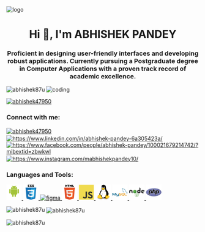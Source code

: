 <img src="https://media.licdn.com/dms/image/v2/D5616AQFdnM4sDYc2qg/profile-displaybackgroundimage-shrink_350_1400/profile-displaybackgroundimage-shrink_350_1400/0/1731151332200?e=1736380800&v=beta&t=yASEVh3W3KOfYPLaRHyRTuMu4ShJ1EMEkoK8XxntwMw" alt="logo">


<h1 align="center">Hi 👋, I'm ABHISHEK PANDEY</h1>
<h3 align="center">Proficient in designing user-friendly interfaces and developing robust applications. Currently pursuing a Postgraduate degree in Computer Applications with a proven track record of academic excellence.</h3>
<img align="right" alt="coding" width="400" src="https://camo.githubusercontent.com/c50778302259b0f7ce93da47d3e77729929875c1992e689228af48b6589a8993/68747470733a2f2f696d6167652e6962622e636f2f6a456b6364642f66726f6e745f656e645f646576656c6f706572735f6f70656e696e67735f312e676966">


<p align="left"> <img src="https://komarev.com/ghpvc/?username=abhishek87u&label=Profile%20views&color=0e75b6&style=flat" alt="abhishek87u" /> </p>

<p align="left"> <a href="https://twitter.com/abhishek47950" target="blank"><img src="https://img.shields.io/twitter/follow/abhishek47950?logo=twitter&style=for-the-badge" alt="abhishek47950" /></a> </p>

<h3 align="left">Connect with me:</h3>
<p align="left">
<a href="https://twitter.com/abhishek47950" target="blank"><img align="center" src="https://raw.githubusercontent.com/rahuldkjain/github-profile-readme-generator/master/src/images/icons/Social/twitter.svg" alt="abhishek47950" height="30" width="40" /></a>
<a href="https://linkedin.com/in/https://www.linkedin.com/in/abhishek-pandey-6a305423a/" target="blank"><img align="center" src="https://raw.githubusercontent.com/rahuldkjain/github-profile-readme-generator/master/src/images/icons/Social/linked-in-alt.svg" alt="https://www.linkedin.com/in/abhishek-pandey-6a305423a/" height="30" width="40" /></a>
<a href="https://fb.com/https://www.facebook.com/people/abhishek-pandey/100021679214742/?mibextid=zbwkwl" target="blank"><img align="center" src="https://raw.githubusercontent.com/rahuldkjain/github-profile-readme-generator/master/src/images/icons/Social/facebook.svg" alt="https://www.facebook.com/people/abhishek-pandey/100021679214742/?mibextid=zbwkwl" height="30" width="40" /></a>
<a href="https://instagram.com/https://www.instagram.com/mabhishekpandey10/" target="blank"><img align="center" src="https://raw.githubusercontent.com/rahuldkjain/github-profile-readme-generator/master/src/images/icons/Social/instagram.svg" alt="https://www.instagram.com/mabhishekpandey10/" height="30" width="40" /></a>
</p>

<h3 align="left">Languages and Tools:</h3>
<p align="left"> <a href="https://developer.android.com" target="_blank" rel="noreferrer"> <img src="https://raw.githubusercontent.com/devicons/devicon/master/icons/android/android-original-wordmark.svg" alt="android" width="40" height="40"/> </a> <a href="https://www.w3schools.com/css/" target="_blank" rel="noreferrer"> <img src="https://raw.githubusercontent.com/devicons/devicon/master/icons/css3/css3-original-wordmark.svg" alt="css3" width="40" height="40"/> </a> <a href="https://www.figma.com/" target="_blank" rel="noreferrer"> <img src="https://www.vectorlogo.zone/logos/figma/figma-icon.svg" alt="figma" width="40" height="40"/> </a> <a href="https://www.w3.org/html/" target="_blank" rel="noreferrer"> <img src="https://raw.githubusercontent.com/devicons/devicon/master/icons/html5/html5-original-wordmark.svg" alt="html5" width="40" height="40"/> </a> <a href="https://developer.mozilla.org/en-US/docs/Web/JavaScript" target="_blank" rel="noreferrer"> <img src="https://raw.githubusercontent.com/devicons/devicon/master/icons/javascript/javascript-original.svg" alt="javascript" width="40" height="40"/> </a> <a href="https://www.linux.org/" target="_blank" rel="noreferrer"> <img src="https://raw.githubusercontent.com/devicons/devicon/master/icons/linux/linux-original.svg" alt="linux" width="40" height="40"/> </a> <a href="https://www.mysql.com/" target="_blank" rel="noreferrer"> <img src="https://raw.githubusercontent.com/devicons/devicon/master/icons/mysql/mysql-original-wordmark.svg" alt="mysql" width="40" height="40"/> </a> <a href="https://nodejs.org" target="_blank" rel="noreferrer"> <img src="https://raw.githubusercontent.com/devicons/devicon/master/icons/nodejs/nodejs-original-wordmark.svg" alt="nodejs" width="40" height="40"/> </a> <a href="https://www.php.net" target="_blank" rel="noreferrer"> <img src="https://raw.githubusercontent.com/devicons/devicon/master/icons/php/php-original.svg" alt="php" width="40" height="40"/> </a> </p>

<p><img align="left" src="https://github-readme-stats.vercel.app/api/top-langs?username=abhishek87u&show_icons=true&locale=en&layout=compact" alt="abhishek87u" /></p>

<p>&nbsp;<img align="center" src="https://github-readme-stats.vercel.app/api?username=abhishek87u&show_icons=true&locale=en" alt="abhishek87u" /></p>

<p><img align="center" src="https://github-readme-streak-stats.herokuapp.com/?user=abhishek87u&" alt="abhishek87u" /></p>
